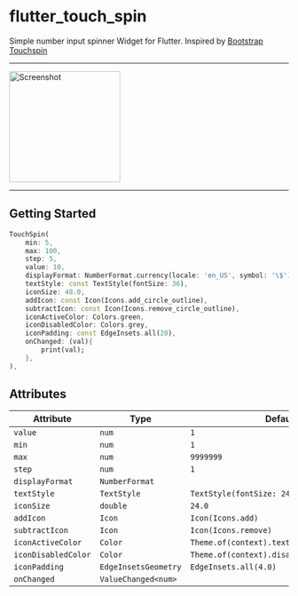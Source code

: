 # flutter_touch_spin

Simple number input spinner Widget for Flutter. Inspired by [Bootstrap Touchspin](https://www.virtuosoft.eu/code/bootstrap-touchspin/)

___
<img src="https://github.com/danvick/flutter_touch_spin/blob/master/example/assets/screenshot.png?raw=true" alt="Screenshot" width="200"/>

___

## Getting Started

```dart
TouchSpin(
    min: 5,
    max: 100,
    step: 5,
    value: 10,
    displayFormat: NumberFormat.currency(locale: 'en_US', symbol: '\$'),
    textStyle: const TextStyle(fontSize: 36),
    iconSize: 48.0,
    addIcon: const Icon(Icons.add_circle_outline),
    subtractIcon: const Icon(Icons.remove_circle_outline),
    iconActiveColor: Colors.green,
    iconDisabledColor: Colors.grey,
    iconPadding: const EdgeInsets.all(20),
    onChanged: (val){
        print(val);
    },
),
```

## Attributes

| Attribute           | Type                 | Default                                    |
| ------------------- | -------------------- | ------------------------------------------ |
| `value`             | `num`                | `1`                                        |
| `min`               | `num`                | `1`                                        |
| `max`               | `num`                | `9999999`                                  |
| `step`              | `num`                | `1`                                        |
| `displayFormat`     | `NumberFormat`       |                                            |
| `textStyle`         | `TextStyle`          | `TextStyle(fontSize: 24)`                  |
| `iconSize`          | `double`             | `24.0`                                     |
| `addIcon`           | `Icon`               | `Icon(Icons.add)`                          |
| `subtractIcon`      | `Icon`               | `Icon(Icons.remove)`                       |
| `iconActiveColor`   | `Color`              | `Theme.of(context).textTheme.button.color` |
| `iconDisabledColor` | `Color`              | `Theme.of(context).disabledColor`          |
| `iconPadding`       | `EdgeInsetsGeometry` | `EdgeInsets.all(4.0)`                      |
| `onChanged`         | `ValueChanged<num>`  |                                            |
